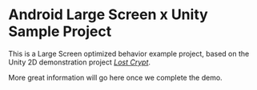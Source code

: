 # Android Large Screen x Unity Sample Project
This is a Large Screen optimized behavior example project, based on the Unity 2D demonstration project [_Lost Crypt_](https://assetstore.unity.com/packages/essentials/tutorial-projects/lost-crypt-2d-sample-project-158673).

More great information will go here once we complete the demo.
